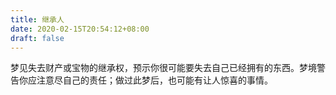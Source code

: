 ```yaml
---
title: 继承人
date: 2020-02-15T20:54:12+08:00
draft: false
---
```


梦见失去财产或宝物的继承权，预示你很可能要失去自己已经拥有的东西。梦境警告你应注意尽自己的责任；做过此梦后，也可能有让人惊喜的事情。